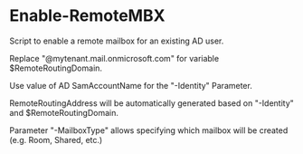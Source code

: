 # Enable-RemoteMBX

Script to enable a remote mailbox for an existing AD user.

Replace "@mytenant.mail.onmicrosoft.com" for variable $RemoteRoutingDomain.

Use value of AD SamAccountName for the "-Identity" Parameter.

RemoteRoutingAddress will be automatically generated based on "-Identity" and $RemoteRoutingDomain.

Parameter "-MailboxType" allows specifying which mailbox will be created (e.g. Room, Shared, etc.)
